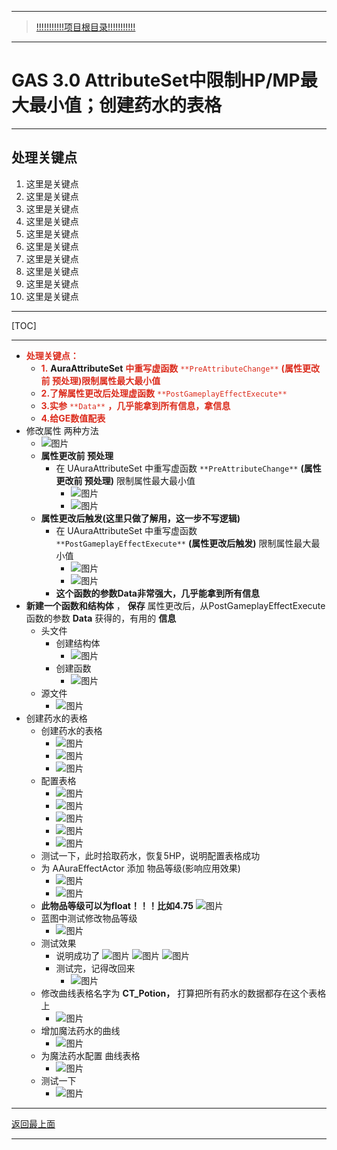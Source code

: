 ___________________________________________________________________________________________
> [!!!!!!!!!!!项目根目录!!!!!!!!!!!](./!!!!!!!!!!!项目目录!!!!!!!!!!!.md)

___________________________________________________________________________________________

# GAS 3.0 AttributeSet中限制HP/MP最大最小值；创建药水的表格
___________________________________________________________________________________________
## 处理关键点
1. 这里是关键点
2. 这里是关键点
3. 这里是关键点
4. 这里是关键点
5. 这里是关键点
6. 这里是关键点
7. 这里是关键点
8. 这里是关键点
9. 这里是关键点
10. 这里是关键点
___________________________________________________________________________________________

[TOC]

___________________________________________________________________________________________

- <font color=#DC2D1E>**处理关键点：**</font>
    - <font color=#DC2D1E>**1.**</font> **AuraAttributeSet** <font color=#DC2D1E>**中重写虚函数**</font> <font color=#DC2D1E>`**PreAttributeChange**`</font> <font color=#DC2D1E>**(属性更改前 预处理)限制属性最大最小值**</font>
    - <font color=#DC2D1E>**2.了解属性更改后处理虚函数**</font> <font color=#DC2D1E>`**PostGameplayEffectExecute**`</font>
    - <font color=#DC2D1E>**3.实参**</font> <font color=#DC2D1E>`**Data**`</font> <font color=#DC2D1E>**，几乎能拿到所有信息，拿信息**</font>
    - <font color=#DC2D1E>**4.给GE数值配表**</font>
- 修改属性 两种方法
    -  ![图片](https://github.com/liyunlong618/MyNote/blob/master/%E8%99%9A%E5%B9%BBC++/%E6%A8%A1%E5%9D%97/GAS/GAS%E7%AC%AC%E4%BA%8C%E5%AD%A3-%E6%9A%97%E9%BB%91%E7%A0%B4%E5%9D%8F%E7%A5%9ELike%E6%B8%B8%E6%88%8F/%E9%85%8D%E5%9B%BE/GAS_3.0/GAS%203.0%20AttributeSet%E4%B8%AD%E9%99%90%E5%88%B6HP_MP%E6%9C%80%E5%A4%A7%E6%9C%80%E5%B0%8F%E5%80%BC%EF%BC%9B%E5%88%9B%E5%BB%BA%E8%8D%AF%E6%B0%B4%E7%9A%84%E8%A1%A8%E6%A0%BC-%E5%B9%95%E5%B8%83%E5%9B%BE%E7%89%87-284403-302695.png?raw=true)
    - **属性更改前 预处理**
        - 在 UAuraAttributeSet 中重写虚函数 `**PreAttributeChange**` **(属性更改前 预处理)** 限制属性最大最小值
            -  ![图片](https://github.com/liyunlong618/MyNote/blob/master/%E8%99%9A%E5%B9%BBC++/%E6%A8%A1%E5%9D%97/GAS/GAS%E7%AC%AC%E4%BA%8C%E5%AD%A3-%E6%9A%97%E9%BB%91%E7%A0%B4%E5%9D%8F%E7%A5%9ELike%E6%B8%B8%E6%88%8F/%E9%85%8D%E5%9B%BE/GAS_3.0/GAS%203.0%20AttributeSet%E4%B8%AD%E9%99%90%E5%88%B6HP_MP%E6%9C%80%E5%A4%A7%E6%9C%80%E5%B0%8F%E5%80%BC%EF%BC%9B%E5%88%9B%E5%BB%BA%E8%8D%AF%E6%B0%B4%E7%9A%84%E8%A1%A8%E6%A0%BC-%E5%B9%95%E5%B8%83%E5%9B%BE%E7%89%87-474346-319493.png?raw=true)
            -  ![图片](https://github.com/liyunlong618/MyNote/blob/master/%E8%99%9A%E5%B9%BBC++/%E6%A8%A1%E5%9D%97/GAS/GAS%E7%AC%AC%E4%BA%8C%E5%AD%A3-%E6%9A%97%E9%BB%91%E7%A0%B4%E5%9D%8F%E7%A5%9ELike%E6%B8%B8%E6%88%8F/%E9%85%8D%E5%9B%BE/GAS_3.0/GAS%203.0%20AttributeSet%E4%B8%AD%E9%99%90%E5%88%B6HP_MP%E6%9C%80%E5%A4%A7%E6%9C%80%E5%B0%8F%E5%80%BC%EF%BC%9B%E5%88%9B%E5%BB%BA%E8%8D%AF%E6%B0%B4%E7%9A%84%E8%A1%A8%E6%A0%BC-%E5%B9%95%E5%B8%83%E5%9B%BE%E7%89%87-863112-645119.png?raw=true)
    - **属性更改后触发(这里只做了解用，这一步不写逻辑)**
        - 在 UAuraAttributeSet 中重写虚函数 `**PostGameplayEffectExecute**` **(属性更改后触发)** 限制属性最大最小值
            -  ![图片](https://github.com/liyunlong618/MyNote/blob/master/%E8%99%9A%E5%B9%BBC++/%E6%A8%A1%E5%9D%97/GAS/GAS%E7%AC%AC%E4%BA%8C%E5%AD%A3-%E6%9A%97%E9%BB%91%E7%A0%B4%E5%9D%8F%E7%A5%9ELike%E6%B8%B8%E6%88%8F/%E9%85%8D%E5%9B%BE/GAS_3.0/GAS%203.0%20AttributeSet%E4%B8%AD%E9%99%90%E5%88%B6HP_MP%E6%9C%80%E5%A4%A7%E6%9C%80%E5%B0%8F%E5%80%BC%EF%BC%9B%E5%88%9B%E5%BB%BA%E8%8D%AF%E6%B0%B4%E7%9A%84%E8%A1%A8%E6%A0%BC-%E5%B9%95%E5%B8%83%E5%9B%BE%E7%89%87-741502-140490.png?raw=true)
            -  ![图片](https://github.com/liyunlong618/MyNote/blob/master/%E8%99%9A%E5%B9%BBC++/%E6%A8%A1%E5%9D%97/GAS/GAS%E7%AC%AC%E4%BA%8C%E5%AD%A3-%E6%9A%97%E9%BB%91%E7%A0%B4%E5%9D%8F%E7%A5%9ELike%E6%B8%B8%E6%88%8F/%E9%85%8D%E5%9B%BE/GAS_3.0/GAS%203.0%20AttributeSet%E4%B8%AD%E9%99%90%E5%88%B6HP_MP%E6%9C%80%E5%A4%A7%E6%9C%80%E5%B0%8F%E5%80%BC%EF%BC%9B%E5%88%9B%E5%BB%BA%E8%8D%AF%E6%B0%B4%E7%9A%84%E8%A1%A8%E6%A0%BC-%E5%B9%95%E5%B8%83%E5%9B%BE%E7%89%87-211693-116915.png?raw=true)
        - **这个函数的参数Data非常强大，几乎能拿到所有信息**
- **新建一个函数和结构体** ， **保存** 属性更改后，从PostGameplayEffectExecute函数的参数 **Data** 获得的，有用的 **信息**
    - 头文件
        - 创建结构体
            -  ![图片](https://github.com/liyunlong618/MyNote/blob/master/%E8%99%9A%E5%B9%BBC++/%E6%A8%A1%E5%9D%97/GAS/GAS%E7%AC%AC%E4%BA%8C%E5%AD%A3-%E6%9A%97%E9%BB%91%E7%A0%B4%E5%9D%8F%E7%A5%9ELike%E6%B8%B8%E6%88%8F/%E9%85%8D%E5%9B%BE/GAS_3.0/GAS%203.0%20AttributeSet%E4%B8%AD%E9%99%90%E5%88%B6HP_MP%E6%9C%80%E5%A4%A7%E6%9C%80%E5%B0%8F%E5%80%BC%EF%BC%9B%E5%88%9B%E5%BB%BA%E8%8D%AF%E6%B0%B4%E7%9A%84%E8%A1%A8%E6%A0%BC-%E5%B9%95%E5%B8%83%E5%9B%BE%E7%89%87-445639-730038.png?raw=true)
        - 创建函数
            -  ![图片](https://github.com/liyunlong618/MyNote/blob/master/%E8%99%9A%E5%B9%BBC++/%E6%A8%A1%E5%9D%97/GAS/GAS%E7%AC%AC%E4%BA%8C%E5%AD%A3-%E6%9A%97%E9%BB%91%E7%A0%B4%E5%9D%8F%E7%A5%9ELike%E6%B8%B8%E6%88%8F/%E9%85%8D%E5%9B%BE/GAS_3.0/GAS%203.0%20AttributeSet%E4%B8%AD%E9%99%90%E5%88%B6HP_MP%E6%9C%80%E5%A4%A7%E6%9C%80%E5%B0%8F%E5%80%BC%EF%BC%9B%E5%88%9B%E5%BB%BA%E8%8D%AF%E6%B0%B4%E7%9A%84%E8%A1%A8%E6%A0%BC-%E5%B9%95%E5%B8%83%E5%9B%BE%E7%89%87-133213-37722.png?raw=true)
    - 源文件
        -  ![图片](https://github.com/liyunlong618/MyNote/blob/master/%E8%99%9A%E5%B9%BBC++/%E6%A8%A1%E5%9D%97/GAS/GAS%E7%AC%AC%E4%BA%8C%E5%AD%A3-%E6%9A%97%E9%BB%91%E7%A0%B4%E5%9D%8F%E7%A5%9ELike%E6%B8%B8%E6%88%8F/%E9%85%8D%E5%9B%BE/GAS_3.0/GAS%203.0%20AttributeSet%E4%B8%AD%E9%99%90%E5%88%B6HP_MP%E6%9C%80%E5%A4%A7%E6%9C%80%E5%B0%8F%E5%80%BC%EF%BC%9B%E5%88%9B%E5%BB%BA%E8%8D%AF%E6%B0%B4%E7%9A%84%E8%A1%A8%E6%A0%BC-%E5%B9%95%E5%B8%83%E5%9B%BE%E7%89%87-197308-395917.png?raw=true)
- 创建药水的表格
    - 创建药水的表格
        -  ![图片](https://github.com/liyunlong618/MyNote/blob/master/%E8%99%9A%E5%B9%BBC++/%E6%A8%A1%E5%9D%97/GAS/GAS%E7%AC%AC%E4%BA%8C%E5%AD%A3-%E6%9A%97%E9%BB%91%E7%A0%B4%E5%9D%8F%E7%A5%9ELike%E6%B8%B8%E6%88%8F/%E9%85%8D%E5%9B%BE/GAS_3.0/GAS%203.0%20AttributeSet%E4%B8%AD%E9%99%90%E5%88%B6HP_MP%E6%9C%80%E5%A4%A7%E6%9C%80%E5%B0%8F%E5%80%BC%EF%BC%9B%E5%88%9B%E5%BB%BA%E8%8D%AF%E6%B0%B4%E7%9A%84%E8%A1%A8%E6%A0%BC-%E5%B9%95%E5%B8%83%E5%9B%BE%E7%89%87-675532-693538.png?raw=true)
        -  ![图片](https://github.com/liyunlong618/MyNote/blob/master/%E8%99%9A%E5%B9%BBC++/%E6%A8%A1%E5%9D%97/GAS/GAS%E7%AC%AC%E4%BA%8C%E5%AD%A3-%E6%9A%97%E9%BB%91%E7%A0%B4%E5%9D%8F%E7%A5%9ELike%E6%B8%B8%E6%88%8F/%E9%85%8D%E5%9B%BE/GAS_3.0/GAS%203.0%20AttributeSet%E4%B8%AD%E9%99%90%E5%88%B6HP_MP%E6%9C%80%E5%A4%A7%E6%9C%80%E5%B0%8F%E5%80%BC%EF%BC%9B%E5%88%9B%E5%BB%BA%E8%8D%AF%E6%B0%B4%E7%9A%84%E8%A1%A8%E6%A0%BC-%E5%B9%95%E5%B8%83%E5%9B%BE%E7%89%87-951247-679919.png?raw=true)
        -  ![图片](https://github.com/liyunlong618/MyNote/blob/master/%E8%99%9A%E5%B9%BBC++/%E6%A8%A1%E5%9D%97/GAS/GAS%E7%AC%AC%E4%BA%8C%E5%AD%A3-%E6%9A%97%E9%BB%91%E7%A0%B4%E5%9D%8F%E7%A5%9ELike%E6%B8%B8%E6%88%8F/%E9%85%8D%E5%9B%BE/GAS_3.0/GAS%203.0%20AttributeSet%E4%B8%AD%E9%99%90%E5%88%B6HP_MP%E6%9C%80%E5%A4%A7%E6%9C%80%E5%B0%8F%E5%80%BC%EF%BC%9B%E5%88%9B%E5%BB%BA%E8%8D%AF%E6%B0%B4%E7%9A%84%E8%A1%A8%E6%A0%BC-%E5%B9%95%E5%B8%83%E5%9B%BE%E7%89%87-898439-988052.png?raw=true)
    - 配置表格
        -  ![图片](https://github.com/liyunlong618/MyNote/blob/master/%E8%99%9A%E5%B9%BBC++/%E6%A8%A1%E5%9D%97/GAS/GAS%E7%AC%AC%E4%BA%8C%E5%AD%A3-%E6%9A%97%E9%BB%91%E7%A0%B4%E5%9D%8F%E7%A5%9ELike%E6%B8%B8%E6%88%8F/%E9%85%8D%E5%9B%BE/GAS_3.0/GAS%203.0%20AttributeSet%E4%B8%AD%E9%99%90%E5%88%B6HP_MP%E6%9C%80%E5%A4%A7%E6%9C%80%E5%B0%8F%E5%80%BC%EF%BC%9B%E5%88%9B%E5%BB%BA%E8%8D%AF%E6%B0%B4%E7%9A%84%E8%A1%A8%E6%A0%BC-%E5%B9%95%E5%B8%83%E5%9B%BE%E7%89%87-848706-669579.png?raw=true)
        -  ![图片](https://github.com/liyunlong618/MyNote/blob/master/%E8%99%9A%E5%B9%BBC++/%E6%A8%A1%E5%9D%97/GAS/GAS%E7%AC%AC%E4%BA%8C%E5%AD%A3-%E6%9A%97%E9%BB%91%E7%A0%B4%E5%9D%8F%E7%A5%9ELike%E6%B8%B8%E6%88%8F/%E9%85%8D%E5%9B%BE/GAS_3.0/GAS%203.0%20AttributeSet%E4%B8%AD%E9%99%90%E5%88%B6HP_MP%E6%9C%80%E5%A4%A7%E6%9C%80%E5%B0%8F%E5%80%BC%EF%BC%9B%E5%88%9B%E5%BB%BA%E8%8D%AF%E6%B0%B4%E7%9A%84%E8%A1%A8%E6%A0%BC-%E5%B9%95%E5%B8%83%E5%9B%BE%E7%89%87-525573-392949.png?raw=true)
        -  ![图片](https://github.com/liyunlong618/MyNote/blob/master/%E8%99%9A%E5%B9%BBC++/%E6%A8%A1%E5%9D%97/GAS/GAS%E7%AC%AC%E4%BA%8C%E5%AD%A3-%E6%9A%97%E9%BB%91%E7%A0%B4%E5%9D%8F%E7%A5%9ELike%E6%B8%B8%E6%88%8F/%E9%85%8D%E5%9B%BE/GAS_3.0/GAS%203.0%20AttributeSet%E4%B8%AD%E9%99%90%E5%88%B6HP_MP%E6%9C%80%E5%A4%A7%E6%9C%80%E5%B0%8F%E5%80%BC%EF%BC%9B%E5%88%9B%E5%BB%BA%E8%8D%AF%E6%B0%B4%E7%9A%84%E8%A1%A8%E6%A0%BC-%E5%B9%95%E5%B8%83%E5%9B%BE%E7%89%87-48716-3372.png?raw=true)
        -  ![图片](https://github.com/liyunlong618/MyNote/blob/master/%E8%99%9A%E5%B9%BBC++/%E6%A8%A1%E5%9D%97/GAS/GAS%E7%AC%AC%E4%BA%8C%E5%AD%A3-%E6%9A%97%E9%BB%91%E7%A0%B4%E5%9D%8F%E7%A5%9ELike%E6%B8%B8%E6%88%8F/%E9%85%8D%E5%9B%BE/GAS_3.0/GAS%203.0%20AttributeSet%E4%B8%AD%E9%99%90%E5%88%B6HP_MP%E6%9C%80%E5%A4%A7%E6%9C%80%E5%B0%8F%E5%80%BC%EF%BC%9B%E5%88%9B%E5%BB%BA%E8%8D%AF%E6%B0%B4%E7%9A%84%E8%A1%A8%E6%A0%BC-%E5%B9%95%E5%B8%83%E5%9B%BE%E7%89%87-40835-41843.png?raw=true)
        -  ![图片](https://github.com/liyunlong618/MyNote/blob/master/%E8%99%9A%E5%B9%BBC++/%E6%A8%A1%E5%9D%97/GAS/GAS%E7%AC%AC%E4%BA%8C%E5%AD%A3-%E6%9A%97%E9%BB%91%E7%A0%B4%E5%9D%8F%E7%A5%9ELike%E6%B8%B8%E6%88%8F/%E9%85%8D%E5%9B%BE/GAS_3.0/GAS%203.0%20AttributeSet%E4%B8%AD%E9%99%90%E5%88%B6HP_MP%E6%9C%80%E5%A4%A7%E6%9C%80%E5%B0%8F%E5%80%BC%EF%BC%9B%E5%88%9B%E5%BB%BA%E8%8D%AF%E6%B0%B4%E7%9A%84%E8%A1%A8%E6%A0%BC-%E5%B9%95%E5%B8%83%E5%9B%BE%E7%89%87-108094-130640.png?raw=true)
    - 测试一下，此时拾取药水，恢复5HP，说明配置表格成功
    - 为 AAuraEffectActor 添加 物品等级(影响应用效果)
        -  ![图片](https://github.com/liyunlong618/MyNote/blob/master/%E8%99%9A%E5%B9%BBC++/%E6%A8%A1%E5%9D%97/GAS/GAS%E7%AC%AC%E4%BA%8C%E5%AD%A3-%E6%9A%97%E9%BB%91%E7%A0%B4%E5%9D%8F%E7%A5%9ELike%E6%B8%B8%E6%88%8F/%E9%85%8D%E5%9B%BE/GAS_3.0/GAS%203.0%20AttributeSet%E4%B8%AD%E9%99%90%E5%88%B6HP_MP%E6%9C%80%E5%A4%A7%E6%9C%80%E5%B0%8F%E5%80%BC%EF%BC%9B%E5%88%9B%E5%BB%BA%E8%8D%AF%E6%B0%B4%E7%9A%84%E8%A1%A8%E6%A0%BC-%E5%B9%95%E5%B8%83%E5%9B%BE%E7%89%87-214283-244082.png?raw=true)
        -  ![图片](https://github.com/liyunlong618/MyNote/blob/master/%E8%99%9A%E5%B9%BBC++/%E6%A8%A1%E5%9D%97/GAS/GAS%E7%AC%AC%E4%BA%8C%E5%AD%A3-%E6%9A%97%E9%BB%91%E7%A0%B4%E5%9D%8F%E7%A5%9ELike%E6%B8%B8%E6%88%8F/%E9%85%8D%E5%9B%BE/GAS_3.0/GAS%203.0%20AttributeSet%E4%B8%AD%E9%99%90%E5%88%B6HP_MP%E6%9C%80%E5%A4%A7%E6%9C%80%E5%B0%8F%E5%80%BC%EF%BC%9B%E5%88%9B%E5%BB%BA%E8%8D%AF%E6%B0%B4%E7%9A%84%E8%A1%A8%E6%A0%BC-%E5%B9%95%E5%B8%83%E5%9B%BE%E7%89%87-105198-89587.png?raw=true)
    - **此物品等级可以为float！！！比如4.75** ![图片](https://github.com/liyunlong618/MyNote/blob/master/%E8%99%9A%E5%B9%BBC++/%E6%A8%A1%E5%9D%97/GAS/GAS%E7%AC%AC%E4%BA%8C%E5%AD%A3-%E6%9A%97%E9%BB%91%E7%A0%B4%E5%9D%8F%E7%A5%9ELike%E6%B8%B8%E6%88%8F/%E9%85%8D%E5%9B%BE/GAS_3.0/GAS%203.0%20AttributeSet%E4%B8%AD%E9%99%90%E5%88%B6HP_MP%E6%9C%80%E5%A4%A7%E6%9C%80%E5%B0%8F%E5%80%BC%EF%BC%9B%E5%88%9B%E5%BB%BA%E8%8D%AF%E6%B0%B4%E7%9A%84%E8%A1%A8%E6%A0%BC-%E5%B9%95%E5%B8%83%E5%9B%BE%E7%89%87-252261-893626.png?raw=true)
    - 蓝图中测试修改物品等级
        -  ![图片](https://github.com/liyunlong618/MyNote/blob/master/%E8%99%9A%E5%B9%BBC++/%E6%A8%A1%E5%9D%97/GAS/GAS%E7%AC%AC%E4%BA%8C%E5%AD%A3-%E6%9A%97%E9%BB%91%E7%A0%B4%E5%9D%8F%E7%A5%9ELike%E6%B8%B8%E6%88%8F/%E9%85%8D%E5%9B%BE/GAS_3.0/GAS%203.0%20AttributeSet%E4%B8%AD%E9%99%90%E5%88%B6HP_MP%E6%9C%80%E5%A4%A7%E6%9C%80%E5%B0%8F%E5%80%BC%EF%BC%9B%E5%88%9B%E5%BB%BA%E8%8D%AF%E6%B0%B4%E7%9A%84%E8%A1%A8%E6%A0%BC-%E5%B9%95%E5%B8%83%E5%9B%BE%E7%89%87-574359-584545.png?raw=true)
    - 测试效果
        - 说明成功了 ![图片](https://github.com/liyunlong618/MyNote/blob/master/%E8%99%9A%E5%B9%BBC++/%E6%A8%A1%E5%9D%97/GAS/GAS%E7%AC%AC%E4%BA%8C%E5%AD%A3-%E6%9A%97%E9%BB%91%E7%A0%B4%E5%9D%8F%E7%A5%9ELike%E6%B8%B8%E6%88%8F/%E9%85%8D%E5%9B%BE/GAS_3.0/GAS%203.0%20AttributeSet%E4%B8%AD%E9%99%90%E5%88%B6HP_MP%E6%9C%80%E5%A4%A7%E6%9C%80%E5%B0%8F%E5%80%BC%EF%BC%9B%E5%88%9B%E5%BB%BA%E8%8D%AF%E6%B0%B4%E7%9A%84%E8%A1%A8%E6%A0%BC-%E5%B9%95%E5%B8%83%E5%9B%BE%E7%89%87-201473-847215.png?raw=true) ![图片](https://github.com/liyunlong618/MyNote/blob/master/%E8%99%9A%E5%B9%BBC++/%E6%A8%A1%E5%9D%97/GAS/GAS%E7%AC%AC%E4%BA%8C%E5%AD%A3-%E6%9A%97%E9%BB%91%E7%A0%B4%E5%9D%8F%E7%A5%9ELike%E6%B8%B8%E6%88%8F/%E9%85%8D%E5%9B%BE/GAS_3.0/GAS%203.0%20AttributeSet%E4%B8%AD%E9%99%90%E5%88%B6HP_MP%E6%9C%80%E5%A4%A7%E6%9C%80%E5%B0%8F%E5%80%BC%EF%BC%9B%E5%88%9B%E5%BB%BA%E8%8D%AF%E6%B0%B4%E7%9A%84%E8%A1%A8%E6%A0%BC-%E5%B9%95%E5%B8%83%E5%9B%BE%E7%89%87-636771-229774.png?raw=true) ![图片](https://github.com/liyunlong618/MyNote/blob/master/%E8%99%9A%E5%B9%BBC++/%E6%A8%A1%E5%9D%97/GAS/GAS%E7%AC%AC%E4%BA%8C%E5%AD%A3-%E6%9A%97%E9%BB%91%E7%A0%B4%E5%9D%8F%E7%A5%9ELike%E6%B8%B8%E6%88%8F/%E9%85%8D%E5%9B%BE/GAS_3.0/GAS%203.0%20AttributeSet%E4%B8%AD%E9%99%90%E5%88%B6HP_MP%E6%9C%80%E5%A4%A7%E6%9C%80%E5%B0%8F%E5%80%BC%EF%BC%9B%E5%88%9B%E5%BB%BA%E8%8D%AF%E6%B0%B4%E7%9A%84%E8%A1%A8%E6%A0%BC-%E5%B9%95%E5%B8%83%E5%9B%BE%E7%89%87-286932-916063.png?raw=true)
        - 测试完，记得改回来
            -  ![图片](https://github.com/liyunlong618/MyNote/blob/master/%E8%99%9A%E5%B9%BBC++/%E6%A8%A1%E5%9D%97/GAS/GAS%E7%AC%AC%E4%BA%8C%E5%AD%A3-%E6%9A%97%E9%BB%91%E7%A0%B4%E5%9D%8F%E7%A5%9ELike%E6%B8%B8%E6%88%8F/%E9%85%8D%E5%9B%BE/GAS_3.0/GAS%203.0%20AttributeSet%E4%B8%AD%E9%99%90%E5%88%B6HP_MP%E6%9C%80%E5%A4%A7%E6%9C%80%E5%B0%8F%E5%80%BC%EF%BC%9B%E5%88%9B%E5%BB%BA%E8%8D%AF%E6%B0%B4%E7%9A%84%E8%A1%A8%E6%A0%BC-%E5%B9%95%E5%B8%83%E5%9B%BE%E7%89%87-244522-360828.png?raw=true)
    - 修改曲线表格名字为 **CT_Potion，** 打算把所有药水的数据都存在这个表格上
        -  ![图片](https://github.com/liyunlong618/MyNote/blob/master/%E8%99%9A%E5%B9%BBC++/%E6%A8%A1%E5%9D%97/GAS/GAS%E7%AC%AC%E4%BA%8C%E5%AD%A3-%E6%9A%97%E9%BB%91%E7%A0%B4%E5%9D%8F%E7%A5%9ELike%E6%B8%B8%E6%88%8F/%E9%85%8D%E5%9B%BE/GAS_3.0/GAS%203.0%20AttributeSet%E4%B8%AD%E9%99%90%E5%88%B6HP_MP%E6%9C%80%E5%A4%A7%E6%9C%80%E5%B0%8F%E5%80%BC%EF%BC%9B%E5%88%9B%E5%BB%BA%E8%8D%AF%E6%B0%B4%E7%9A%84%E8%A1%A8%E6%A0%BC-%E5%B9%95%E5%B8%83%E5%9B%BE%E7%89%87-916719-135802.png?raw=true)
    - 增加魔法药水的曲线
        -  ![图片](https://github.com/liyunlong618/MyNote/blob/master/%E8%99%9A%E5%B9%BBC++/%E6%A8%A1%E5%9D%97/GAS/GAS%E7%AC%AC%E4%BA%8C%E5%AD%A3-%E6%9A%97%E9%BB%91%E7%A0%B4%E5%9D%8F%E7%A5%9ELike%E6%B8%B8%E6%88%8F/%E9%85%8D%E5%9B%BE/GAS_3.0/GAS%203.0%20AttributeSet%E4%B8%AD%E9%99%90%E5%88%B6HP_MP%E6%9C%80%E5%A4%A7%E6%9C%80%E5%B0%8F%E5%80%BC%EF%BC%9B%E5%88%9B%E5%BB%BA%E8%8D%AF%E6%B0%B4%E7%9A%84%E8%A1%A8%E6%A0%BC-%E5%B9%95%E5%B8%83%E5%9B%BE%E7%89%87-326861-868984.png?raw=true)
    - 为魔法药水配置 曲线表格
        -  ![图片](https://github.com/liyunlong618/MyNote/blob/master/%E8%99%9A%E5%B9%BBC++/%E6%A8%A1%E5%9D%97/GAS/GAS%E7%AC%AC%E4%BA%8C%E5%AD%A3-%E6%9A%97%E9%BB%91%E7%A0%B4%E5%9D%8F%E7%A5%9ELike%E6%B8%B8%E6%88%8F/%E9%85%8D%E5%9B%BE/GAS_3.0/GAS%203.0%20AttributeSet%E4%B8%AD%E9%99%90%E5%88%B6HP_MP%E6%9C%80%E5%A4%A7%E6%9C%80%E5%B0%8F%E5%80%BC%EF%BC%9B%E5%88%9B%E5%BB%BA%E8%8D%AF%E6%B0%B4%E7%9A%84%E8%A1%A8%E6%A0%BC-%E5%B9%95%E5%B8%83%E5%9B%BE%E7%89%87-127554-921527.png?raw=true)
    - 测试一下
        -  ![图片](https://github.com/liyunlong618/MyNote/blob/master/%E8%99%9A%E5%B9%BBC++/%E6%A8%A1%E5%9D%97/GAS/GAS%E7%AC%AC%E4%BA%8C%E5%AD%A3-%E6%9A%97%E9%BB%91%E7%A0%B4%E5%9D%8F%E7%A5%9ELike%E6%B8%B8%E6%88%8F/%E9%85%8D%E5%9B%BE/GAS_3.0/GAS%203.0%20AttributeSet%E4%B8%AD%E9%99%90%E5%88%B6HP_MP%E6%9C%80%E5%A4%A7%E6%9C%80%E5%B0%8F%E5%80%BC%EF%BC%9B%E5%88%9B%E5%BB%BA%E8%8D%AF%E6%B0%B4%E7%9A%84%E8%A1%A8%E6%A0%BC-%E5%B9%95%E5%B8%83%E5%9B%BE%E7%89%87-625234-335073.png?raw=true)

___________________________________________________________________________________________

[返回最上面](#处理关键点)
___________________________________________________________________________________________